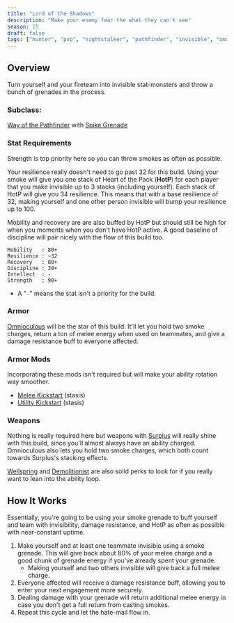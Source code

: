 ```yaml
---
title: "Lord of the Shadows"
description: "Make your enemy fear the what they can't see"
season: 15
draft: false
tags: ["hunter", "pvp", "nightstalker", "pathfinder", "invisible", "omnioculous"]
---
```


## Overview
Turn yourself and your fireteam into invisible stat-monsters and throw a bunch of grenades in the process.

### Subclass: 
[Way of the Pathfinder](https://d2.destinygamewiki.com/wiki/Way_of_the_Pathfinder) with [Spike Grenade](https://d2.destinygamewiki.com/wiki/Spike_Grenade)

### Stat Requirements
Strength is top priority here so you can throw smokes as often as possible. 

Your resilience really doesn't need to go past 32 for this build. Using your smoke will give you one stack of Heart of the Pack (**HotP**) for each player that you make invisible up to 3 stacks (including yourself). Each stack of HotP will give you 34 resilience. This means that with a base resilience of 32, making yourself and one other person invisible will bump your resilience up to 100.

Mobility and recovery are are also buffed by HotP but should still be high for when you moments when you don't have HotP active. A good baseline of discipline will pair nicely with the flow of this build too.
``` 
Mobility   : 80+
Resilience : ~32
Recovery   : 80+
Discipline : 30+
Intellect  : -
Strength   : 90+
```
* A "`-`" means the stat isn't a priority for the build.

### Armor
[Omnioculous](https://www.light.gg/db/items/1935198785/omnioculus/) will be the star of this build. It'll let you hold two smoke charges, return a ton of melee energy when used on teammates, and give a damage resistance buff to everyone affected. 

### Armor Mods
Incorporating these mods isn't required but will make your ability rotation way smoother.
* [Melee Kickstart](https://www.light.gg/db/items/1371877916/melee-kickstart/) (stasis)
* [Utility Kickstart](https://www.light.gg/db/items/445559589/utility-kickstart/) (stasis)

### Weapons
Nothing is really required here but weapons with [Surplus](https://www.light.gg/db/items/3436462433/surplus/) will really shine with this build, since you'll almost always have an ability charged. Omnioculous also lets you hold two smoke charges, which both count towards Surplus's stacking effects.

[Wellspring](https://www.light.gg/db/items/3592538738/wellspring/) and [Demolitionist](https://www.light.gg/db/items/3523296417/demolitionist/) are also solid perks to look for if you really want to lean into the ability loop.

## How It Works
Essentially, you're going to be using your smoke grenade to buff yourself and team with invisibility, damage resistance, and HotP as often as possible with near-constant uptime.

1. Make yourself and at least one teammate invisible using a smoke grenade. This will give back about 80% of your melee charge and a good chunk of grenade energy if you've already spent your grenade.
   * Making yourself and two others invisible will give back a full melee charge.
2. Everyone affected will receive a damage resistance buff, allowing you to enter your next engagement more securely.  
3. Dealing damage with your grenade will return additional melee energy in case you don't get a full return from casting smokes.
4. Repeat this cycle and let the hate-mail flow in.
